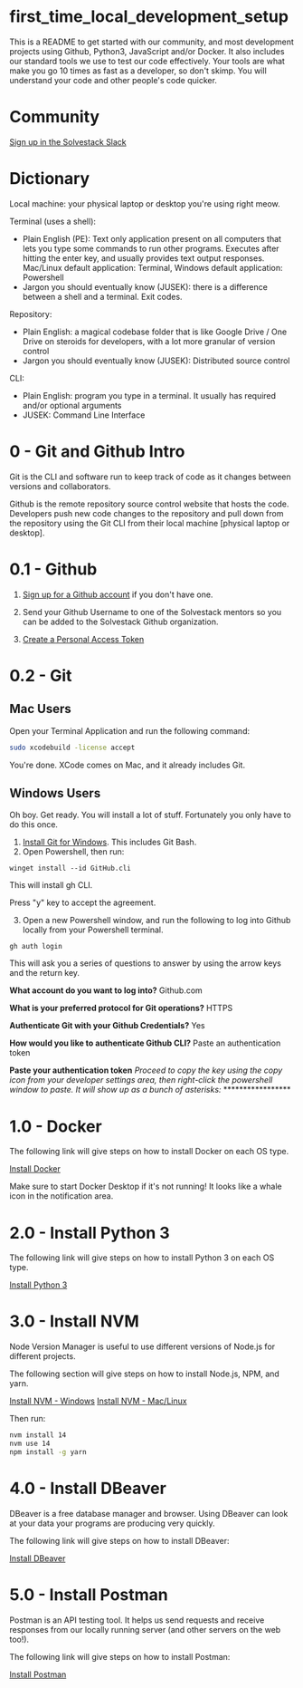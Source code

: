 # first_time_local_development_setup

This is a README to get started with our community, and most development projects using Github, Python3, JavaScript and/or Docker. It also includes our standard tools we use to test our code effectively. Your tools are what make you go 10 times as fast as a developer, so don't skimp. You will understand your code and other people's code quicker.

# Community

[Sign up in the Solvestack Slack](https://join.slack.com/t/solvestack/shared_invite/zt-9l9a253a-uCsIlUe8Gz4fllRGmEa~pw)

# Dictionary

Local machine: your physical laptop or desktop you're using right meow.

Terminal (uses a shell):
* Plain English (PE): Text only application present on all computers that lets you type some commands to run other programs. Executes after hitting the enter key, and usually provides text output responses. Mac/Linux default application: Terminal, Windows default application: Powershell
* Jargon you should eventually know (JUSEK): there is a difference between a shell and a terminal. Exit codes.

Repository:
* Plain English: a magical codebase folder that is like Google Drive / One Drive on steroids for developers, with a lot more granular of version control
* Jargon you should eventually know (JUSEK): Distributed source control

CLI:
* Plain English: program you type in a terminal. It usually has required and/or optional arguments
* JUSEK: Command Line Interface

# 0 - Git and Github Intro

Git is the CLI and software run to keep track of code as it changes between versions and collaborators.

Github is the remote repository source control website that hosts the code. Developers push new code changes to the repository and pull down from the repository using the Git CLI from their local machine [physical laptop or desktop].

# 0.1 - Github

1. [Sign up for a Github account](https://github.com/signup) if you don't have one.

2. Send your Github Username to one of the Solvestack mentors so you can be added to the Solvestack Github organization.

3. [Create a Personal Access Token](https://docs.github.com/en/authentication/keeping-your-account-and-data-secure/creating-a-personal-access-token)

# 0.2 - Git

## Mac Users

Open your Terminal Application and run the following command:

```bash
sudo xcodebuild -license accept
```

You're done. XCode comes on Mac, and it already includes Git.

## Windows Users

Oh boy. Get ready. You will install a lot of stuff. Fortunately you only have to do this once.

1. [Install Git for Windows](https://git-scm.com/download/win). This includes Git Bash.
2. Open Powershell, then run:

```shell
winget install --id GitHub.cli
```
This will install gh CLI.

Press "y" key to accept the agreement.

3. Open a new Powershell window, and run the following to log into Github locally from your Powershell terminal.

```shell
gh auth login
```

This will ask you a series of questions to answer by using the arrow keys and the return key.

**What account do you want to log into?** Github.com

**What is your preferred protocol for Git operations?** HTTPS

**Authenticate Git with your Github Credentials?** Yes

**How would you like to authenticate Github CLI?** Paste an authentication token

**Paste your authentication token** _Proceed to copy the key using the copy icon from your developer settings area, then right-click the  powershell window to paste. It will show up as a bunch of asterisks:_ \*\*\*\*\*\*\*\*\*\*\*\*\*\*\*\*\*


# 1.0 - Docker

The following link will give steps on how to install Docker on each OS type.

[Install Docker](https://www.docker.com/get-started)

Make sure to start Docker Desktop if it's not running! It looks like a whale icon in the notification area.

# 2.0 - Install Python 3

The following link will give steps on how to install Python 3 on each OS type.

[Install Python 3](https://installpython3.com/)

# 3.0 - Install NVM

Node Version Manager is useful to use different versions of Node.js for different projects.

The following section will give steps on how to install Node.js, NPM, and yarn.

[Install NVM - Windows](https://github.com/coreybutler/nvm-windows#installation--upgrades)
[Install NVM - Mac/Linux](https://github.com/nvm-sh/nvm#install--update-script)

Then run:

```bash
nvm install 14
nvm use 14
npm install -g yarn
```


# 4.0 - Install DBeaver

DBeaver is a free database manager and browser. Using DBeaver can look at your data your programs are producing very quickly.

The following link will give steps on how to install DBeaver:

[Install DBeaver](https://dbeaver.io/download/)

# 5.0 - Install Postman

Postman is an API testing tool. It helps us send requests and receive responses from our locally running server (and other servers on the web too!).

The following link will give steps on how to install Postman:

[Install Postman](https://www.postman.com/downloads/)
